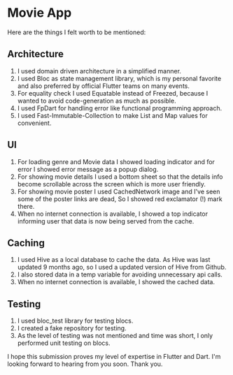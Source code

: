 # Movie App

Here are the things I felt worth to be mentioned:


## Architecture
1. I used domain driven architecture in a simplified manner. 
2. I used Bloc as state management library, which is my personal favorite and also preferred by official Flutter teams on many events.
3. For equality check I used Equatable instead of Freezed, because I wanted to avoid code-generation as much as possible.
4. I used FpDart for handling error like functional programming approach.
5. I used Fast-Immutable-Collection to make List and Map values for convenient.

## UI
1. For loading genre and Movie data I showed loading indicator and for error I showed error message as a popup dialog.
2. For showing movie details I used a bottom sheet so that the details info become scrollable across the screen which is more user friendly.
3. For showing movie poster I used CachedNetwork image and I've seen some of the poster links are dead, So I showed red exclamator (!) mark there.
4. When no internet connection is available, I showed a top indicator informing user that data is now being served from the cache.


## Caching
1. I used Hive as a local database to cache the data. As Hive was last updated 9 months ago, so I used a updated version of Hive from Github.
2. I also stored data in a temp variable for avoiding unnecessary api calls.
3. When no internet connection is available, I showed the cached data.

## Testing
1. I used bloc_test library for testing blocs.
2. I created a fake repository for testing.
3. As the level of testing was not mentioned and time was short, I only performed unit testing on blocs.



I hope this submission proves my level of expertise in Flutter and Dart. I'm looking forward to hearing from you soon.
Thank you.